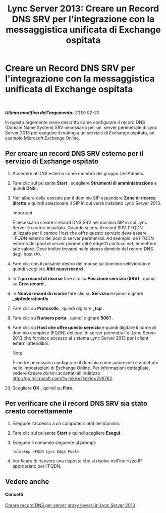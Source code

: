 ﻿---
title: "Lync Server 2013: Creare un Record DNS SRV per l'integrazione con la messaggistica unificata di Exchange ospitata"
TOCTitle: Creare un Record DNS SRV per l'integrazione con la messaggistica unificata di Exchange ospitata
ms:assetid: 8ea590ae-58ea-4ca5-9853-e0708b3ea760
ms:mtpsurl: https://technet.microsoft.com/it-it/library/Hh500728(v=OCS.15)
ms:contentKeyID: 49301288
ms.date: 08/24/2015
mtps_version: v=OCS.15
ms.translationtype: HT
---

# Creare un Record DNS SRV per l'integrazione con la messaggistica unificata di Exchange ospitata

 

_**Ultima modifica dell'argomento:** 2013-02-20_

In questo argomento viene descritto come configurare il record DNS (Domain Name System) SRV necessario per un  server perimetrale di Lync Server 2013 per eseguire il routing a un servizio di Exchange ospitato, ad esempio Microsoft Exchange Online.

## Per creare un record DNS SRV esterno per il servizio di Exchange ospitato

1.  Accedere al DNS esterno come membro del gruppo DnsAdmins.

2.  Fare clic sul pulsante **Start** , scegliere **Strumenti di amministrazione** e quindi **DNS** .

3.  Nell'albero della console per il dominio SIP espandere **Zone di ricerca diretta** e quindi selezionare il SIP in cui verrà installato Lync Server 2013.
    
    > [!IMPORTANT]  
    > È necessario creare il record DNS SRV nel dominio SIP in cui Lync Server è o verrà installato. Quando si crea il record SRV, l'FQDN utilizzato per il campo Host che offre questo servizio deve essere l'FQDN esterno del pool di server perimetrali. Ad esempio, se l'FQDN esterno del pool di server perimetrali è edge01.contoso.net, immettere tale valore. Deve inoltre trovarsi nello stesso dominio del record DNS degli host (A).

4.  Fare clic con il pulsante destro del mouse sul dominio selezionato e quindi scegliere **Altri nuovi record** .

5.  In **Tipo record di risorse** fare clic su **Posizione servizio (SRV)** , quindi su **Crea record** .

6.  In **Nuovo record di risorse** fare clic su **Servizio** e quindi digitare **\_sipfederationtls** .

7.  Fare clic su **Protocollo** , quindi digitare **\_tcp** .

8.  Fare clic su **Numero porta** , quindi digitare **5061** .

9.  Fare clic su **Host che offre questo servizio** e quindi digitare il nome di dominio completo (FQDN) del pool di server perimetrali di Lync Server 2013 che fornisce accesso al sistema Lync Server 2013 per i client esterni attendibili.
    

    > [!NOTE]
    > È inoltre necessario configurare il dominio come autorevole e accettato nelle impostazioni di Exchange Online. Per informazioni dettagliate, vedere Creare domini accettati all'indirizzo <A href="http://go.microsoft.com/fwlink/p/?linkid=229762">http://go.microsoft.com/fwlink/p/?linkId=229762</A>.



10. Scegliere **OK** , quindi su **Fine** .

## Per verificare che il record DNS SRV sia stato creato correttamente

1.  Eseguire l'accesso a un computer client nel dominio.

2.  Fare clic sul pulsante **Start** e quindi scegliere **Esegui** .

3.  Eseguire il comando seguente al prompt:
    
        nslookup <FQDN Lync Edge Pool>

4.  Verificare di ricevere una risposta che si risolve nell'indirizzo IP appropriato per l'FQDN.

## Vedere anche

#### Concetti

[Creare record DNS per server proxy inversi in Lync Server 2013](lync-server-2013-create-dns-records-for-reverse-proxy-servers.md)

